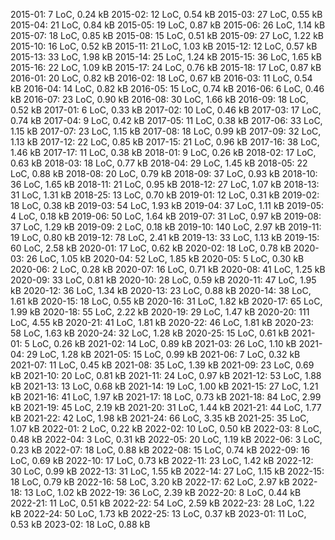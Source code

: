 ﻿2015-01:   7 LoC,   0.24 kB
2015-02:  12 LoC,   0.54 kB
2015-03:  27 LoC,   0.55 kB
2015-04:  21 LoC,   0.84 kB
2015-05:  19 LoC,   0.87 kB
2015-06:  26 LoC,   1.14 kB
2015-07:  18 LoC,   0.85 kB
2015-08:  15 LoC,   0.51 kB
2015-09:  27 LoC,   1.22 kB
2015-10:  16 LoC,   0.52 kB
2015-11:  21 LoC,   1.03 kB
2015-12:  12 LoC,   0.57 kB
2015-13:  33 LoC,   1.98 kB
2015-14:  25 LoC,   1.24 kB
2015-15:  36 LoC,   1.65 kB
2015-16:  22 LoC,   1.09 kB
2015-17:  24 LoC,   0.76 kB
2015-18:  17 LoC,   0.87 kB
2016-01:  20 LoC,   0.82 kB
2016-02:  18 LoC,   0.67 kB
2016-03:  11 LoC,   0.54 kB
2016-04:  14 LoC,   0.82 kB
2016-05:  15 LoC,   0.74 kB
2016-06:   6 LoC,   0.46 kB
2016-07:  23 LoC,   0.90 kB
2016-08:  30 LoC,   1.66 kB
2016-09:  18 LoC,   0.52 kB
2017-01:   6 LoC,   0.33 kB
2017-02:  10 LoC,   0.46 kB
2017-03:  17 LoC,   0.74 kB
2017-04:   9 LoC,   0.42 kB
2017-05:  11 LoC,   0.38 kB
2017-06:  33 LoC,   1.15 kB
2017-07:  23 LoC,   1.15 kB
2017-08:  18 LoC,   0.99 kB
2017-09:  32 LoC,   1.13 kB
2017-12:  22 LoC,   0.85 kB
2017-15:  21 LoC,   0.96 kB
2017-16:  38 LoC,   1.46 kB
2017-17:  11 LoC,   0.38 kB
2018-01:   9 LoC,   0.26 kB
2018-02:  17 LoC,   0.63 kB
2018-03:  18 LoC,   0.77 kB
2018-04:  29 LoC,   1.45 kB
2018-05:  22 LoC,   0.88 kB
2018-08:  20 LoC,   0.79 kB
2018-09:  37 LoC,   0.93 kB
2018-10:  36 LoC,   1.65 kB
2018-11:  21 LoC,   0.95 kB
2018-12:  27 LoC,   1.07 kB
2018-13:  31 LoC,   1.31 kB
2018-25:  13 LoC,   0.70 kB
2019-01:  12 LoC,   0.31 kB
2019-02:  18 LoC,   0.38 kB
2019-03:  54 LoC,   1.93 kB
2019-04:  37 LoC,   1.11 kB
2019-05:   4 LoC,   0.18 kB
2019-06:  50 LoC,   1.64 kB
2019-07:  31 LoC,   0.97 kB
2019-08:  37 LoC,   1.29 kB
2019-09:   2 LoC,   0.18 kB
2019-10: 140 LoC,   2.97 kB
2019-11:  19 LoC,   0.80 kB
2019-12:  78 LoC,   2.41 kB
2019-13:  33 LoC,   1.13 kB
2019-15:  60 LoC,   2.58 kB
2020-01:  17 LoC,   0.62 kB
2020-02:  18 LoC,   0.78 kB
2020-03:  26 LoC,   1.05 kB
2020-04:  52 LoC,   1.85 kB
2020-05:   5 LoC,   0.30 kB
2020-06:   2 LoC,   0.28 kB
2020-07:  16 LoC,   0.71 kB
2020-08:  41 LoC,   1.25 kB
2020-09:  33 LoC,   0.81 kB
2020-10:  28 LoC,   0.59 kB
2020-11:  47 LoC,   1.95 kB
2020-12:  36 LoC,   1.34 kB
2020-13:  23 LoC,   0.88 kB
2020-14:  38 LoC,   1.61 kB
2020-15:  18 LoC,   0.55 kB
2020-16:  31 LoC,   1.82 kB
2020-17:  65 LoC,   1.99 kB
2020-18:  55 LoC,   2.22 kB
2020-19:  29 LoC,   1.47 kB
2020-20: 111 LoC,   4.55 kB
2020-21:  41 LoC,   1.81 kB
2020-22:  46 LoC,   1.81 kB
2020-23:  58 LoC,   1.63 kB
2020-24:  32 LoC,   1.28 kB
2020-25:  15 LoC,   0.61 kB
2021-01:   5 LoC,   0.26 kB
2021-02:  14 LoC,   0.89 kB
2021-03:  26 LoC,   1.10 kB
2021-04:  29 LoC,   1.28 kB
2021-05:  15 LoC,   0.99 kB
2021-06:   7 LoC,   0.32 kB
2021-07:  11 LoC,   0.45 kB
2021-08:  35 LoC,   1.39 kB
2021-09:  23 LoC,   0.69 kB
2021-10:  20 LoC,   0.81 kB
2021-11:  24 LoC,   0.97 kB
2021-12:  53 LoC,   1.88 kB
2021-13:  13 LoC,   0.68 kB
2021-14:  19 LoC,   1.00 kB
2021-15:  27 LoC,   1.21 kB
2021-16:  41 LoC,   1.97 kB
2021-17:  18 LoC,   0.73 kB
2021-18:  84 LoC,   2.99 kB
2021-19:  45 LoC,   2.19 kB
2021-20:  31 LoC,   1.44 kB
2021-21:  44 LoC,   1.77 kB
2021-22:  42 LoC,   1.98 kB
2021-24:  66 LoC,   3.35 kB
2021-25:  35 LoC,   1.07 kB
2022-01:   2 LoC,   0.22 kB
2022-02:  10 LoC,   0.50 kB
2022-03:   8 LoC,   0.48 kB
2022-04:   3 LoC,   0.31 kB
2022-05:  20 LoC,   1.19 kB
2022-06:   3 LoC,   0.23 kB
2022-07:  18 LoC,   0.88 kB
2022-08:  15 LoC,   0.74 kB
2022-09:  16 LoC,   0.69 kB
2022-10:  17 LoC,   0.73 kB
2022-11:  23 LoC,   1.42 kB
2022-12:  30 LoC,   0.99 kB
2022-13:  31 LoC,   1.55 kB
2022-14:  27 LoC,   1.15 kB
2022-15:  18 LoC,   0.79 kB
2022-16:  58 LoC,   3.20 kB
2022-17:  62 LoC,   2.97 kB
2022-18:  13 LoC,   1.02 kB
2022-19:  36 LoC,   2.39 kB
2022-20:   8 LoC,   0.44 kB
2022-21:  11 LoC,   0.51 kB
2022-22:  54 LoC,   2.59 kB
2022-23:  28 LoC,   1.22 kB
2022-24:  50 LoC,   1.73 kB
2022-25:  13 LoC,   0.37 kB
2023-01:  11 LoC,   0.53 kB
2023-02:  18 LoC,   0.88 kB
